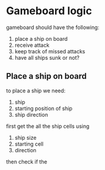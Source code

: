 # Gameboard logic

gameboard should have the following:

1. place a ship on board
2. receive attack
3. keep track of missed attacks
4. have all ships sunk or not?

## Place a ship on board

to place a ship we need:

1. ship
2. starting position of ship
3. ship direction

first get the all the ship cells using

1. ship size
2. starting cell
3. direction

then check if the
